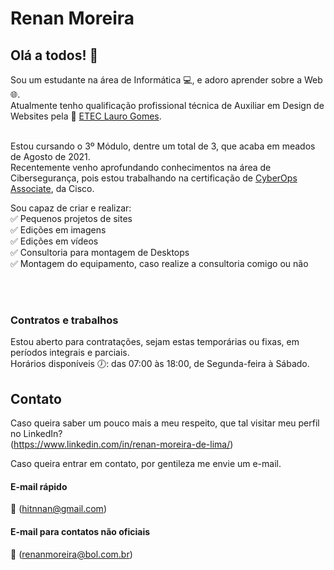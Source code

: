 # Renan Moreira

## Olá a todos! 👋
Sou um estudante na área de Informática :computer:, e adoro aprender sobre a Web :globe_with_meridians:.<br>
Atualmente tenho qualificação profissional técnica de Auxiliar em Design de Websites pela :school: <a href="https://etelg.com.br">ETEC Lauro Gomes</a>.
<br><br>

Estou cursando o 3º Módulo, dentre um total de 3, que acaba em meados de Agosto de 2021.<br>
Recentemente venho aprofundando conhecimentos na área de Cibersegurança, pois estou trabalhando na certificação de <a href="https://learningnetwork.cisco.com/s/cyberops-associate">CyberOps Associate</a>, da Cisco.<br>

Sou capaz de criar e realizar:<br>
:white_check_mark: Pequenos projetos de sites<br>
:white_check_mark: Edições em imagens<br>
:white_check_mark: Edições em vídeos<br>
:white_check_mark: Consultoria para montagem de Desktops<br>
:white_check_mark: Montagem do equipamento, caso realize a consultoria comigo ou não

<br><br>
### Contratos e trabalhos
Estou aberto para contratações, sejam estas temporárias ou fixas, em períodos integrais e parciais.<br>
Horários disponíveis :clock7:: das 07:00 às 18:00, de Segunda-feira à Sábado.
## Contato
Caso queira saber um pouco mais a meu respeito, que tal visitar meu perfil no LinkedIn?<br>
(https://www.linkedin.com/in/renan-moreira-de-lima/)

Caso queira entrar em contato, por gentileza me envie um e-mail.
#### E-mail rápido
:email: (hitnnan@gmail.com)
<br>
#### E-mail para contatos não oficiais
:email: (renanmoreira@bol.com.br)
